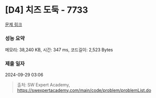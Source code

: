 # [D4] 치즈 도둑 - 7733 

[문제 링크](https://swexpertacademy.com/main/code/problem/problemDetail.do?contestProbId=AWrDOdQqRCUDFARG) 

### 성능 요약

메모리: 38,240 KB, 시간: 347 ms, 코드길이: 2,523 Bytes

### 제출 일자

2024-09-29 03:06



> 출처: SW Expert Academy, https://swexpertacademy.com/main/code/problem/problemList.do